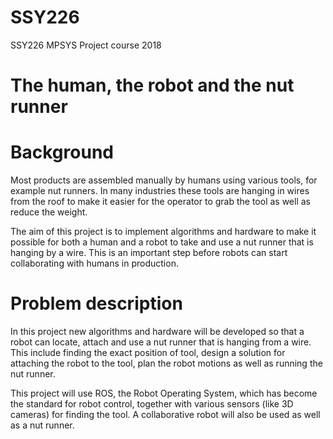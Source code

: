 # SSY226
SSY226 MPSYS Project course 2018

# The human, the robot and the nut runner 
# Background 
Most products are assembled manually by humans using various tools, for example nut runners. In many industries these tools are hanging in wires from the roof to make it easier for the operator to grab the tool as well as reduce the weight.   
 
The aim of this project is to implement algorithms and hardware to make it possible for both a human and a robot to take and use a nut runner that is hanging by a wire. This is an important step before robots can start collaborating with humans in production. 

# Problem description 
In this project new algorithms and hardware will be developed so that a robot can locate, attach and use a nut runner that is hanging from a wire. This include finding the exact position of tool, design a solution for attaching the robot to the tool, plan the robot motions as well as running the nut runner. 
 
This project will use ROS, the Robot Operating System, which has become the standard for robot control, together with various sensors (like 3D cameras) for finding the tool. A collaborative robot will also be used as well as a nut runner. 
